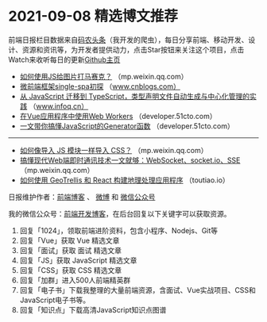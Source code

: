 # 2021-09-08 精选博文推荐

前端日报栏目数据来自[码农头条](https://toutiao.qdkfweb.cn/)（我开发的爬虫），每日分享前端、移动开发、设计、资源和资讯等，为开发者提供动力，点击Star按钮来关注这个项目，点击Watch来收听每日的更新[Github主页](https://github.com/kujian/frontendDaily)
* [如何使用JS给图片打马赛克？](https://mp.weixin.qq.com/s?__biz=MzI2MjcxNTQ0Nw==&mid=2247495145&idx=1&sn=904b8f36d05781176f1d5e4a552d7c4c) （mp.weixin.qq.com）
* [微前端框架single-spa初探](https://www.cnblogs.com/vvjiang/p/15240799.html) （www.cnblogs.com）
* [从 JavaScript 迁移到 TypeScript，类型声明文件自动生成与中心化管理的实践](https://www.infoq.cn/article/qDuGmSWHDpEtkCz7xVAB) （www.infoq.cn）
* [在Vue应用程序中使用Web Workers](https://developer.51cto.com/art/202109/681094.htm) （developer.51cto.com）
* [一文带你搞懂JavaScript的Generator函数](https://developer.51cto.com/art/202109/681086.htm) （developer.51cto.com）

***
* [如何像导入 JS 模块一样导入 CSS？](https://mp.weixin.qq.com/s?__biz=Mzg2NDAzMjE5NQ==&mid=2247491068&idx=1&sn=788a9947dfc9e0379fd6b8b525d607d0) （mp.weixin.qq.com）
* [搞懂现代Web端即时通讯技术一文就够：WebSocket、socket.io、SSE](https://mp.weixin.qq.com/s?__biz=MzUzMjM5ODk5Nw==&mid=2247487964&idx=1&sn=a00af16226070cc183edacf183be2953) （mp.weixin.qq.com）
* [如何使用 GeoTrellis 和 React 构建地理处理应用程序](https://toutiao.io/posts/4o9j0yg) （toutiao.io）

日报维护作者：[前端博客](https://qdkfweb.cn/) 、 [微博](http://weibo.com/kujian) 和 [微信公众号](https://open.weixin.qq.com/qr/code?username=caibaojian_com)

我的微信公众号：[前端开发博客](https://open.weixin.qq.com/qr/code?username=caibaojian_com)，在后台回复以下关键字可以获取资源。

1. 回复「1024」，领取前端进阶资料，包含小程序、Nodejs、Git等
2. 回复「Vue」获取 Vue 精选文章
3. 回复「面试」获取 面试 精选文章
4. 回复「JS」获取 JavaScript 精选文章
5. 回复「CSS」获取 CSS 精选文章
6. 回复「加群」进入500人前端精英群
7. 回复「电子书」下载我整理的大量前端资源，含面试、Vue实战项目、CSS和JavaScript电子书等。
8. 回复「知识点」下载高清JavaScript知识点图谱